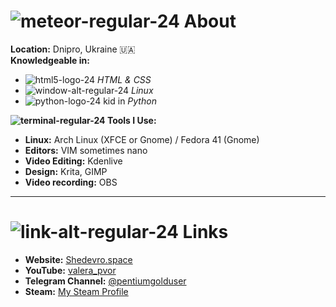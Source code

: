 # ![meteor-regular-24](https://github.com/user-attachments/assets/0042cb6f-5dc8-40ff-b32d-0f109bbea9cb) About

**Location:** Dnipro, Ukraine 🇺🇦  
**Knowledgeable in:**  
- ![html5-logo-24](https://github.com/user-attachments/assets/e76a3eb4-4de5-45ac-8f2e-9285a46ac8e4) *HTML & CSS*  
- ![window-alt-regular-24](https://github.com/user-attachments/assets/13038129-33e1-4dff-a85c-126cbcf202b4) *Linux*
- ![python-logo-24](https://github.com/user-attachments/assets/43807a5f-5365-4844-9e43-91ab11841cec) kid in *Python*

**![terminal-regular-24](https://github.com/user-attachments/assets/6082fcc0-4b72-4ce5-a305-6f57a2586809) Tools I Use:**  
- **Linux:** Arch Linux (XFCE or Gnome) / Fedora 41 (Gnome)  
- **Editors:** VIM sometimes nano
- **Video Editing:** Kdenlive  
- **Design:** Krita, GIMP
- **Video recording:** OBS  
---

# ![link-alt-regular-24](https://github.com/user-attachments/assets/4b995f94-52d9-436d-ac9a-079d49184e63) Links

- **Website:** [Shedevro.space](https://www.shedevro.space/)  
- **YouTube:** [valera_pvor](https://www.youtube.com/@valera_pivovor)
- **Telegram Channel:** [@pentiumgolduser](https://t.me/pentiumgolduser)  
- **Steam:** [My Steam Profile](https://steamcommunity.com/id/valera_pivovor/)
